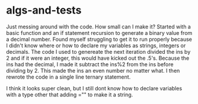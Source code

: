 # algs-and-tests
Just messing around with the code. How small can I make it?
Started with a basic function and an if statement recursion to generate a binary value from a decimal number. 
Found myself struggling to get it to run properly because I didn't know where or how to declare my variables as strings, integers or decimals. 
The code I used to genereate the next iteration divided the ins by 2 and if it were an integer, this would have kicked out the .5's.
Because the ins had the decimal, I made it subtract the ins%2 from the ins before dividing by 2. This made the ins an even number no matter what.
I then rewrote the code in a single line ternary statement.

I think it looks super clean, but I still dont know how to declare variables with a type other that adding ="" to make it a string.
